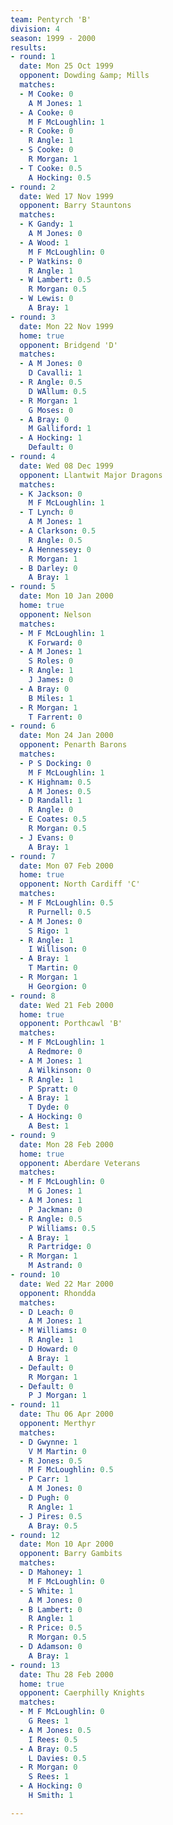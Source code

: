 ```yaml
---
team: Pentyrch 'B'
division: 4
season: 1999 - 2000
results:
- round: 1
  date: Mon 25 Oct 1999
  opponent: Dowding &amp; Mills
  matches:
  - M Cooke: 0
    A M Jones: 1
  - A Cooke: 0
    M F McLoughlin: 1
  - R Cooke: 0
    R Angle: 1
  - S Cooke: 0
    R Morgan: 1
  - T Cooke: 0.5
    A Hocking: 0.5
- round: 2
  date: Wed 17 Nov 1999
  opponent: Barry Stauntons
  matches:
  - K Gandy: 1
    A M Jones: 0
  - A Wood: 1
    M F McLoughlin: 0
  - P Watkins: 0
    R Angle: 1
  - W Lambert: 0.5
    R Morgan: 0.5
  - W Lewis: 0
    A Bray: 1
- round: 3
  date: Mon 22 Nov 1999
  home: true
  opponent: Bridgend 'D'
  matches:
  - A M Jones: 0
    D Cavalli: 1
  - R Angle: 0.5
    D WAllum: 0.5
  - R Morgan: 1
    G Moses: 0
  - A Bray: 0
    M Galliford: 1
  - A Hocking: 1
    Default: 0
- round: 4
  date: Wed 08 Dec 1999
  opponent: Llantwit Major Dragons
  matches:
  - K Jackson: 0
    M F McLoughlin: 1
  - T Lynch: 0
    A M Jones: 1
  - A Clarkson: 0.5
    R Angle: 0.5
  - A Hennessey: 0
    R Morgan: 1
  - B Darley: 0
    A Bray: 1
- round: 5
  date: Mon 10 Jan 2000
  home: true
  opponent: Nelson
  matches:
  - M F McLoughlin: 1
    K Forward: 0
  - A M Jones: 1
    S Roles: 0
  - R Angle: 1
    J James: 0
  - A Bray: 0
    B Miles: 1
  - R Morgan: 1
    T Farrent: 0
- round: 6
  date: Mon 24 Jan 2000
  opponent: Penarth Barons
  matches:
  - P S Docking: 0
    M F McLoughlin: 1
  - K Highnam: 0.5
    A M Jones: 0.5
  - D Randall: 1
    R Angle: 0
  - E Coates: 0.5
    R Morgan: 0.5
  - J Evans: 0
    A Bray: 1
- round: 7
  date: Mon 07 Feb 2000
  home: true
  opponent: North Cardiff 'C'
  matches:
  - M F McLoughlin: 0.5
    R Purnell: 0.5
  - A M Jones: 0
    S Rigo: 1
  - R Angle: 1
    I Willison: 0
  - A Bray: 1
    T Martin: 0
  - R Morgan: 1
    H Georgion: 0
- round: 8
  date: Wed 21 Feb 2000
  home: true
  opponent: Porthcawl 'B'
  matches:
  - M F McLoughlin: 1
    A Redmore: 0
  - A M Jones: 1
    A Wilkinson: 0
  - R Angle: 1
    P Spratt: 0
  - A Bray: 1
    T Dyde: 0
  - A Hocking: 0
    A Best: 1
- round: 9
  date: Mon 28 Feb 2000
  home: true
  opponent: Aberdare Veterans
  matches:
  - M F McLoughlin: 0
    M G Jones: 1
  - A M Jones: 1
    P Jackman: 0
  - R Angle: 0.5
    P Williams: 0.5
  - A Bray: 1
    R Partridge: 0
  - R Morgan: 1
    M Astrand: 0
- round: 10
  date: Wed 22 Mar 2000
  opponent: Rhondda
  matches:
  - D Leach: 0
    A M Jones: 1
  - M Williams: 0
    R Angle: 1
  - D Howard: 0
    A Bray: 1
  - Default: 0
    R Morgan: 1
  - Default: 0
    P J Morgan: 1
- round: 11
  date: Thu 06 Apr 2000
  opponent: Merthyr
  matches:
  - D Gwynne: 1
    V M Martin: 0
  - R Jones: 0.5
    M F McLoughlin: 0.5
  - P Carr: 1
    A M Jones: 0
  - D Pugh: 0
    R Angle: 1
  - J Pires: 0.5
    A Bray: 0.5
- round: 12
  date: Mon 10 Apr 2000
  opponent: Barry Gambits
  matches:
  - D Mahoney: 1
    M F McLoughlin: 0
  - S White: 1
    A M Jones: 0
  - B Lambert: 0
    R Angle: 1
  - R Price: 0.5
    R Morgan: 0.5
  - D Adamson: 0
    A Bray: 1
- round: 13
  date: Thu 28 Feb 2000
  home: true
  opponent: Caerphilly Knights
  matches:
  - M F McLoughlin: 0
    G Rees: 1
  - A M Jones: 0.5
    I Rees: 0.5
  - A Bray: 0.5
    L Davies: 0.5
  - R Morgan: 0
    S Rees: 1
  - A Hocking: 0
    H Smith: 1

---
```


